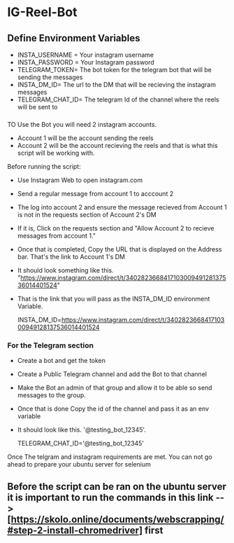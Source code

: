 # IG-Reel-Bot

## Define Environment Variables 
- INSTA_USERNAME = Your instagram username 
- INSTA_PASSWORD = Your Instagram password
- TELEGRAM_TOKEN= The bot token for the telegram bot that will be sending the messages
- INSTA_DM_ID= The url to the DM that will be recieving the instagram messages
- TELEGRAM_CHAT_ID= The telegram Id of the channel where the reels will be sent to

###
TO Use the Bot you will need 2 instagram accounts. 
- Account 1 will be the account sending the reels 
- Account 2 will be the account recieving the reels and that is what this script will be working with. 

Before running the script: 
- Use Instagram Web to open instagram.com
- Send a regular message from account 1 to acccount 2 
- The log into account 2 and ensure the message recieved from Account 1 is not in the requests section of Account 2's DM
- If it is, Click on the requests section and "Allow Account 2 to recieve messages from account 1."
- Once that is completed, Copy the URL that is displayed on the Address bar. That's the link to Account 1's DM
- It should look something like this. "https://www.instagram.com/direct/t/340282366841710300949128137536014401524"
- That is the link that you will pass as the INSTA_DM_ID environment Variable.

  INSTA_DM_ID=https://www.instagram.com/direct/t/340282366841710300949128137536014401524
  
### For the Telegram section
- Create a bot and get the token 
- Create a Public Telegram channel and add the Bot to that channel 
- Make the Bot an admin of that group and allow it to be able so send messages to the group.
- Once that is done Copy the id of the channel and pass it as an env variable
- It should look like this. '@testing_bot_12345'. 

  TELEGRAM_CHAT_ID='@testing_bot_12345'
 
Once The telgram and instagram requirements are met. You can not go ahead to prepare your ubuntu server for selenium 

## Before the script can be ran on the ubuntu server it is important to run the commands in this link --> [https://skolo.online/documents/webscrapping/#step-2-install-chromedriver] first 
